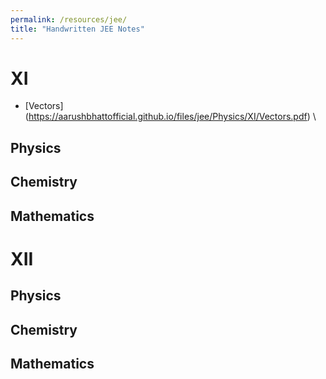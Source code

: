 ```yaml
---
permalink: /resources/jee/
title: "Handwritten JEE Notes"
---
```


XI
======
* [Vectors] (https://aarushbhattofficial.github.io/files/jee/Physics/XI/Vectors.pdf) \

<!-- * [Kinematics] ()
* [Newton's Laws of Motion] ()
* [Work, Power and Energy] ()
* [Center of Mass] ()
* [Momentum] ()
* [Collision] ()
* [Rotation] ()
* [Gravitation] ()
* [Elasticity] ()
* [Simple Harmonic Motion] ()
* [Fluids] ()
* [Heat] ()
* [Waves] () -->



Physics
------


Chemistry
------


Mathematics
------


XII
======

Physics
------

Chemistry
------

Mathematics
------